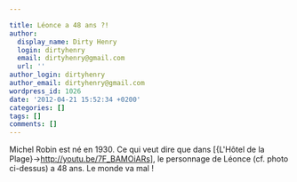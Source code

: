 ```yaml
---

title: Léonce a 48 ans ?!
author:
  display_name: Dirty Henry
  login: dirtyhenry
  email: dirtyhenry@gmail.com
  url: ''
author_login: dirtyhenry
author_email: dirtyhenry@gmail.com
wordpress_id: 1026
date: '2012-04-21 15:52:34 +0200'
categories: []
tags: []
comments: []
---
```

Michel Robin est né en 1930. Ce qui veut dire que dans [{L'Hôtel de la Plage}->http://youtu.be/7F_BAMOiARs], le personnage de Léonce (cf. photo ci-dessus) a 48 ans. Le monde va mal !
